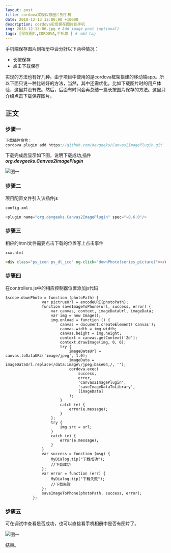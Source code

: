 ```yaml
---
layout: post
title: cordova实现保存图片到手机
date: 2018-12-13 12:00:00 +10000
description: cordova实现保存图片到手机
img: 2018-12-13-06.jpg # Add image post (optional)
tags: [保存图片,CORDOVA,手机端 ] # add tag
---
```


手机端保存图片到相册中会分好以下两种情况：
- 长按保存
- 点击下载保存

实现的方法也有好几种。由于项目中使用的是cordova框架搭建的移动端app。所以下面只说一种比较好的方法，当然，其中还需优化，比如下载图片时的用户体验，这里并没有做。然后，后面有时间会再总结一篇长按图片保存的方法。这里只介绍点击下载保存图片。

## 正文

### 步骤一
```php
下载插件命令：
cordova plugin add https://github.com/devgeeks/Canvas2ImagePlugin.git
```
下载完成后显示如下图，说明下载成功,插件***org.devgeeks.Canvas2ImagePlugin***

![图一]({{site.baseurl}}/assets/img/2018-12/down-picture-plugin.png)

### 步骤二
项目配置文件引入该插件js
```php
config.xml

<plugin name="org.devgeeks.Canvas2ImagePlugin" spec="~0.6.0"/>
```
### 步骤三
相应的html文件需要点击下载的位置写上点击事件

```html
xxx.html

<div class="ps_icon ps_dl_ico" ng-click="downPhoto(series_picture)"></div>
```

### 步骤四
在controllers.js中的相应控制器位置添加js代码

```angularjs
$scope.downPhoto = function (photoPath) {
                var pictrueUrl = encodeURI(photoPath);
                function saveImageToPhone(url, success, error) {
                    var canvas, context, imageDataUrl, imageData;
                    var img = new Image();
                    img.onload = function () {
                        canvas = document.createElement('canvas');
                        canvas.width = img.width;
                        canvas.height = img.height;
                        context = canvas.getContext('2d');
                        context.drawImage(img, 0, 0);
                        try {
                            imageDataUrl = canvas.toDataURL('image/jpeg', 1.0);
                            imageData = imageDataUrl.replace(/data:image\/jpeg;base64,/, '');
                            cordova.exec(
                                success,
                                error,
                                'Canvas2ImagePlugin',
                                'saveImageDataToLibrary',
                                [imageData]
                            );
                        }
                        catch (e) {
                            error(e.message);
                        }
                    };
                    try {
                        img.src = url;
                    }
                    catch (e) {
                        error(e.message);
                    }
                }
                var success = function (msg) {
                    MyDialog.tip("下载成功");
                    //下载成功
                };
                var error = function (err) {
                    MyDialog.tip("下载失败");
                    //下载失败
                };
                saveImageToPhone(photoPath, success, error);
            };
```
### 步骤五
可在调试中查看是否成功，也可以直接看手机相册中是否有图片了。

![图一]({{site.baseurl}}/assets/img/2018-12/down-pic.png)

结束。